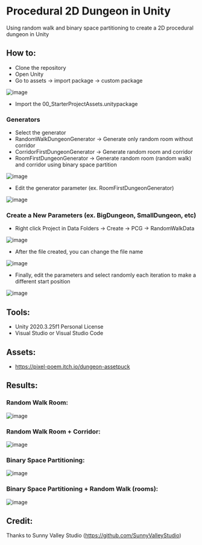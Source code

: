 # Procedural 2D Dungeon in Unity
Using random walk and binary space partitioning to create a 2D procedural dungeon in Unity

## How to:
- Clone the repository
- Open Unity
- Go to assets -> import package -> custom package

![image](https://raw.githubusercontent.com/ammarsufyan/procedural-2d-dungeon-unity/main/Screenshot/ImportPackage.png)

- Import the 00_StarterProjectAssets.unitypackage
### Generators
- Select the generator 
- RandomWalkDungeonGenerator -> Generate only random room without corridor
- CorridorFirstDungeonGenerator -> Generate random room and corridor
- RoomFirstDungeonGenerator -> Generate random room (random walk) and corridor using binary space partition

![image](https://raw.githubusercontent.com/ammarsufyan/procedural-2d-dungeon-unity/main/Screenshot/SelectTheGenerator.png)

- Edit the generator parameter (ex. RoomFirstDungeonGenerator)

![image](https://raw.githubusercontent.com/ammarsufyan/procedural-2d-dungeon-unity/main/Screenshot/EditTheParametersGenerator.png)


### Create a New Parameters (ex. BigDungeon, SmallDungeon, etc)
- Right click Project in Data Folders -> Create -> PCG -> RandomWalkData

![image](https://raw.githubusercontent.com/ammarsufyan/procedural-2d-dungeon-unity/main/Screenshot/CreateParameters.png)

- After the file created, you can change the file name

![image](https://raw.githubusercontent.com/ammarsufyan/procedural-2d-dungeon-unity/main/Screenshot/CreateParameters_3.png)

- Finally, edit the parameters and select randomly each iteration to make a different start position

![image](https://raw.githubusercontent.com/ammarsufyan/procedural-2d-dungeon-unity/main/Screenshot/CreateParameters_2.png)


## Tools:
- Unity 2020.3.25f1 Personal License
- Visual Studio or Visual Studio Code

## Assets:
- https://pixel-poem.itch.io/dungeon-assetpuck

## Results:
### Random Walk Room:
![image](https://raw.githubusercontent.com/ammarsufyan/procedural-2d-dungeon-unity/main/Screenshot/RandomWalk.png)

### Random Walk Room + Corridor:
![image](https://raw.githubusercontent.com/ammarsufyan/procedural-2d-dungeon-unity/main/Screenshot/RandomWalkCorridors.png)

### Binary Space Partitioning:
![image](https://raw.githubusercontent.com/ammarsufyan/procedural-2d-dungeon-unity/main/Screenshot/BinarySpacePartitioning.png)

### Binary Space Partitioning + Random Walk (rooms):
![image](https://raw.githubusercontent.com/ammarsufyan/procedural-2d-dungeon-unity/main/Screenshot/BinarySpacePartitioningAndRandomWalk.png)

## Credit:
Thanks to Sunny Valley Studio (https://github.com/SunnyValleyStudio)
